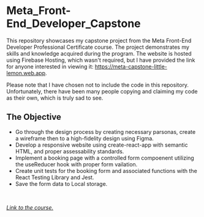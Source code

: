 # Meta_Front-End_Developer_Capstone
This repository showcases my capstone project from the Meta Front-End Developer Professional Certificate course. The project demonstrates my skills and knowledge acquired during the program. The website is hosted using Firebase Hosting, which wasn't required, but I have provided the link for anyone interested in viewing it: https://meta-capstone-little-lemon.web.app.

Please note that I have chosen not to include the code in this repository. Unfortunately, there have been many people copying and claiming my code as their own, which is truly sad to see.

## The Objective
- Go through the design process by creating necessary parsonas, create a wireframe then to a high-fidelity design using Figma.
- Develop a responsive website using create-react-app with semantic HTML, and proper assessability standards.
- Implement a booking page with a controlled form compoenent utilizing the useReducer hook with proper form vailation.
- Create unit tests for the booking form and associated functions with the React Testing Library and Jest.
- Save the form data to Local storage.
<br />

_[Link to the course.](https://www.coursera.org/professional-certificates/meta-front-end-developer)_
